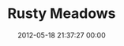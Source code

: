 ---
title: "Rusty Meadows"
date: 2012-05-18 21:37:27 00:00
permalink: /ram
twitter: "rameadows"
likes: [69,109,137,134,434,435,436,437,2335,2340]
id: 397
gravatar: "http://www.gravatar.com/avatar/dd01733981299d1e9782e99c8a61bc0f"
---